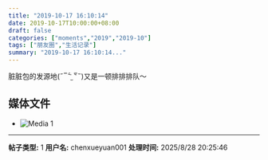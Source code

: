 ```yaml
---
title: "2019-10-17 16:10:14"
date: 2019-10-17T10:00:00+08:00
draft: false
categories: ["moments","2019","2019-10"]
tags: ["朋友圈","生活记录"]
summary: "2019-10-17 16:10:14..."
---
```


脏脏包的发源地(˶‾᷄ ⁻̫ ‾᷅˵)又是一顿排排排队～

## 媒体文件

- ![Media 1](/Moments/photos/2019-10-17/201910171610140.jpg)

---

**帖子类型:** 1
**用户名:** chenxueyuan001
**处理时间:** 2025/8/28 20:25:46